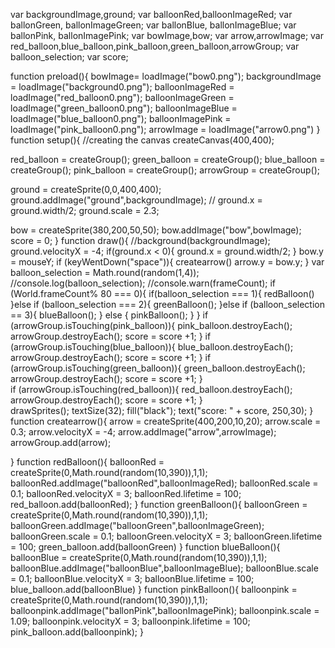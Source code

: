  var backgroundImage,ground; 
 var balloonRed,balloonImageRed;
 var ballonGreen, ballonImageGreen;
 var ballonBlue, ballonImageBlue;
 var ballonPink, ballonImagePink;
 var bowImage,bow;
var arrow,arrowImage;
var red_balloon,blue_balloon,pink_balloon,green_balloon,arrowGroup;
var balloon_selection;
var score;

function preload(){
  bowImage= loadImage("bow0.png");
   backgroundImage = loadImage("background0.png");
  balloonImageRed = loadImage("red_balloon0.png");        balloonImageGreen = loadImage("green_balloon0.png");
  balloonImageBlue = loadImage("blue_balloon0.png");
  balloonImagePink = loadImage("pink_balloon0.png");
  arrowImage = loadImage("arrow0.png")
  }
 function setup(){
   //creating the canvas
   createCanvas(400,400);
   
   red_balloon = createGroup();
   green_balloon = createGroup();
   blue_balloon = createGroup();
   pink_balloon = createGroup();
   arrowGroup = createGroup();
   
   ground = createSprite(0,0,400,400);
   ground.addImage("ground",backgroundImage);
  // ground.x = ground.width/2;
   ground.scale = 2.3;
   
   bow = createSprite(380,200,50,50);
   bow.addImage("bow",bowImage);
   score = 0;
}
 function draw(){
   //background(backgroundImage);
   ground.velocityX = -4;
   if(ground.x < 0){
   ground.x = ground.width/2;
   }
  bow.y = mouseY;
   if (keyWentDown("space")){
     createarrow()
     arrow.y = bow.y;
   }
   var balloon_selection = Math.round(random(1,4));
   //console.log(balloon_selection);
   //console.warn(frameCount);
   if (World.frameCount% 80 === 0){
   if(balloon_selection === 1){
     redBalloon()
   }else if (balloon_selection === 2){
     greenBalloon();
   }else if (balloon_selection == 3){
     blueBalloon();
   } else {
     pinkBalloon();
    }
   }
   if (arrowGroup.isTouching(pink_balloon)){
     pink_balloon.destroyEach();
     arrowGroup.destroyEach();
     score = score +1;
   }
   if (arrowGroup.isTouching(blue_balloon)){
     blue_balloon.destroyEach();
     arrowGroup.destroyEach();
     score = score +1;
   }
   if (arrowGroup.isTouching(green_balloon)){
     green_balloon.destroyEach();
     arrowGroup.destroyEach();
     score = score +1;
   }  
   if (arrowGroup.isTouching(red_balloon)){
     red_balloon.destroyEach();
     arrowGroup.destroyEach();
     score = score +1;
   }   
   drawSprites();
   textSize(32);
   fill("black");
   text("score: " + score, 250,30);
  }
function createarrow(){
  arrow = createSprite(400,200,10,20);
  arrow.scale = 0.3;
  arrow.velocityX = -4;
  arrow.addImage("arrow",arrowImage);
  arrowGroup.add(arrow);
  
}
function redBalloon(){
  balloonRed = createSprite(0,Math.round(random(10,390)),1,1);
  balloonRed.addImage("balloonRed",balloonImageRed);
  balloonRed.scale = 0.1;
  balloonRed.velocityX = 3;
  balloonRed.lifetime = 100;
  red_balloon.add(balloonRed);
}
function greenBalloon(){
  balloonGreen = createSprite(0,Math.round(random(10,390)),1,1);
  balloonGreen.addImage("balloonGreen",balloonImageGreen);
  balloonGreen.scale = 0.1;
  balloonGreen.velocityX = 3;
  balloonGreen.lifetime = 100;
  green_balloon.add(balloonGreen)
}
function blueBalloon(){
  balloonBlue = createSprite(0,Math.round(random(10,390)),1,1);
  balloonBlue.addImage("balloonBlue",balloonImageBlue);
  balloonBlue.scale = 0.1;
  balloonBlue.velocityX = 3;
  balloonBlue.lifetime = 100;
  blue_balloon.add(balloonBlue)
} 
function pinkBalloon(){
  balloonpink = createSprite(0,Math.round(random(10,390)),1,1);
  balloonpink.addImage("ballonPink",balloonImagePink);
  balloonpink.scale = 1.09;
  balloonpink.velocityX = 3;
  balloonpink.lifetime = 100;
  pink_balloon.add(balloonpink);
}
